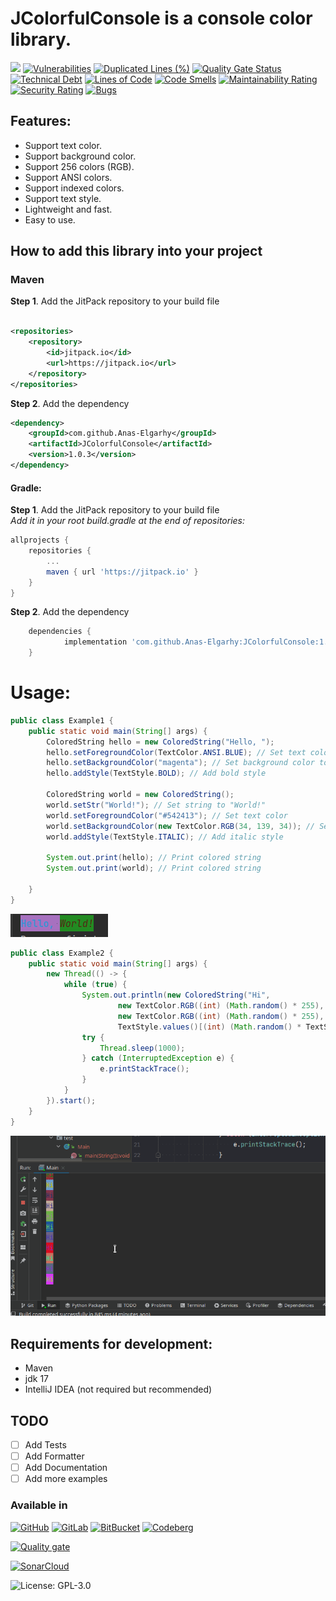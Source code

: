 # JColorfulConsole is a console color library.

[![](https://jitpack.io/v/Anas-Elgarhy/JColorfulConsole.svg)](https://jitpack.io/#Anas-Elgarhy/JColorfulConsole)
[![Vulnerabilities](https://sonarcloud.io/api/project_badges/measure?project=Anas-Elgarhy_JColorfulConsole&metric=vulnerabilities)](https://sonarcloud.io/summary/new_code?id=Anas-Elgarhy_JColorfulConsole)
[![Duplicated Lines (%)](https://sonarcloud.io/api/project_badges/measure?project=Anas-Elgarhy_JColorfulConsole&metric=duplicated_lines_density)](https://sonarcloud.io/summary/new_code?id=Anas-Elgarhy_JColorfulConsole)
[![Quality Gate Status](https://sonarcloud.io/api/project_badges/measure?project=Anas-Elgarhy_JColorfulConsole&metric=alert_status)](https://sonarcloud.io/summary/new_code?id=Anas-Elgarhy_JColorfulConsole)
[![Technical Debt](https://sonarcloud.io/api/project_badges/measure?project=Anas-Elgarhy_JColorfulConsole&metric=sqale_index)](https://sonarcloud.io/summary/new_code?id=Anas-Elgarhy_JColorfulConsole)
[![Lines of Code](https://sonarcloud.io/api/project_badges/measure?project=Anas-Elgarhy_JColorfulConsole&metric=ncloc)](https://sonarcloud.io/summary/new_code?id=Anas-Elgarhy_JColorfulConsole)
[![Code Smells](https://sonarcloud.io/api/project_badges/measure?project=Anas-Elgarhy_JColorfulConsole&metric=code_smells)](https://sonarcloud.io/summary/new_code?id=Anas-Elgarhy_JColorfulConsole)
[![Maintainability Rating](https://sonarcloud.io/api/project_badges/measure?project=Anas-Elgarhy_JColorfulConsole&metric=sqale_rating)](https://sonarcloud.io/summary/new_code?id=Anas-Elgarhy_JColorfulConsole)
[![Security Rating](https://sonarcloud.io/api/project_badges/measure?project=Anas-Elgarhy_JColorfulConsole&metric=security_rating)](https://sonarcloud.io/summary/new_code?id=Anas-Elgarhy_JColorfulConsole)
[![Bugs](https://sonarcloud.io/api/project_badges/measure?project=Anas-Elgarhy_JColorfulConsole&metric=bugs)](https://sonarcloud.io/summary/new_code?id=Anas-Elgarhy_JColorfulConsole)

## Features:

- Support text color.
- Support background color.
- Support 256 colors (RGB).
- Support ANSI colors.
- Support indexed colors.
- Support text style.
- Lightweight and fast.
- Easy to use.

## How to add this library into your project

### Maven

**Step 1**. Add the JitPack repository to your build file

```xml

<repositories>
	<repository>
		<id>jitpack.io</id>
		<url>https://jitpack.io</url>
	</repository>
</repositories>
```

**Step 2**. Add the dependency

```xml
<dependency>
	<groupId>com.github.Anas-Elgarhy</groupId>
	<artifactId>JColorfulConsole</artifactId>
	<version>1.0.3</version>
</dependency>
```

#### Gradle:

**Step 1**. Add the JitPack repository to your build file<br>
*Add it in your root build.gradle at the end of repositories:*

```gradle
allprojects {
    repositories {
        ...
        maven { url 'https://jitpack.io' }
    }
}
```

**Step 2**. Add the dependency

```gradle
	dependencies {
	        implementation 'com.github.Anas-Elgarhy:JColorfulConsole:1.0.3'
	}
```

# Usage:

```java
public class Example1 {
    public static void main(String[] args) {
        ColoredString hello = new ColoredString("Hello, ");
        hello.setForegroundColor(TextColor.ANSI.BLUE); // Set text color to blue
        hello.setBackgroundColor("magenta"); // Set background color to magenta
        hello.addStyle(TextStyle.BOLD); // Add bold style

        ColoredString world = new ColoredString();
        world.setStr("World!"); // Set string to "World!"
        world.setForegroundColor("#542413"); // Set text color
        world.setBackgroundColor(new TextColor.RGB(34, 139, 34)); // Set background color
        world.addStyle(TextStyle.ITALIC); // Add italic style

        System.out.print(hello); // Print colored string
        System.out.print(world); // Print colored string

    }
}
```

![Result of example 1](./Screenshots/1.0.1-example1.png)

```java
public class Example2 {
    public static void main(String[] args) {
        new Thread(() -> {
            while (true) {
                System.out.println(new ColoredString("Hi",
                        new TextColor.RGB((int) (Math.random() * 255), (int) (Math.random() * 255), (int) (Math.random() * 255)),
                        new TextColor.RGB((int) (Math.random() * 255), (int) (Math.random() * 255), (int) (Math.random() * 255)),
                        TextStyle.values()[(int) (Math.random() * TextStyle.values().length)]));
                try {
                    Thread.sleep(1000);
                } catch (InterruptedException e) {
                    e.printStackTrace();
                }
            }
        }).start();
    }
}
```

![Result of example 2](./Screenshots/1.0.1-example2.gif)

## Requirements for development:

- Maven
- jdk 17
- IntelliJ IDEA (not required but recommended)

## TODO

- [ ] Add Tests
- [ ] Add Formatter
- [ ] Add Documentation
- [ ] Add more examples

### Available in

[![GitHub](https://img.shields.io/badge/GitHub-Main%20repo-brightgreen?style=for-the-badge&logo=GitHub)](https://github.com/Anas-Elgarhy/JColorfulConsole)
[![GitLab](https://img.shields.io/badge/GitLab-Mirror%20repo-brightgreen?style=for-the-badge&logo=GitLab)](https://gitlab.com/Anas-Elgarhy/JColorfulConsole)
[![BitBucket](https://img.shields.io/badge/BitBucket-Mirror%20repo-brightgreen?style=for-the-badge&logo=BitBucket)](https://bitbucket.org/anas_elgarhy/jcolorfulconsole)
[![Codeberg](https://img.shields.io/badge/Codeberg-Mirror%20repo-brightgreen?style=for-the-badge&logo=Codeberg)](https://codeberg.org/anas-elgarhy/JColorfulConsole)

[![Quality gate](https://sonarcloud.io/api/project_badges/quality_gate?project=Anas-Elgarhy_JColorfulConsole)](https://sonarcloud.io/summary/new_code?id=Anas-Elgarhy_JColorfulConsole)

[![SonarCloud](https://sonarcloud.io/images/project_badges/sonarcloud-black.svg)](https://sonarcloud.io/summary/new_code?id=Anas-Elgarhy_JColorfulConsole)

![License: GPL-3.0](https://img.shields.io/badge/License-GPL%203.0-blue.svg)
